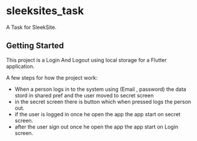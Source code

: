 # sleeksites_task

A Task for SleekSite.

## Getting Started

This project is a Login And Logout using local storage for a Flutter application.

A few steps for how the project work:

- When a person logs in to the system using (Email , password) the data stord in shared pref and the user moved to secret screen
- in the secret screen there is button which when pressed logs the person out.
- if the user is logged in once he open the app the app start on secret screen.
- after the user sign out once he open the app the app start on Login screen.


